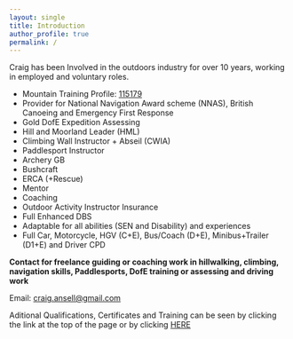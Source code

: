 ```yaml
---
layout: single
title: Introduction
author_profile: true
permalink: /
---
```


Craig has been Involved in the outdoors industry for over 10 years, working in employed and voluntary roles.

- Mountain Training Profile: [115179](https://mt.tahdah.me/profile/index/115179)
- Provider for National Navigation Award scheme (NNAS), British Canoeing and Emergency First Response
- Gold DofE Expedition Assessing
- Hill and Moorland Leader (HML)
- Climbing Wall Instructor + Abseil (CWIA)
- Paddlesport Instructor
- Archery GB
- Bushcraft
- ERCA (+Rescue)
- Mentor
- Coaching
- Outdoor Activity Instructor Insurance
- Full Enhanced DBS
- Adaptable for all abilities (SEN and Disability) and experiences
- Full Car, Motorcycle, HGV (C+E), Bus/Coach (D+E), Minibus+Trailer (D1+E) and Driver CPD

**Contact for freelance guiding or coaching work in hillwalking, climbing, navigation skills, Paddlesports, DofE training or assessing and driving work**

Email: <a href="mailto:craig.ansell@gmail.com">craig.ansell@gmail.com</a>

Aditional Qualifications, Certificates and Training can be seen by clicking the link at the top of the page or by clicking [HERE](/aqt/)
